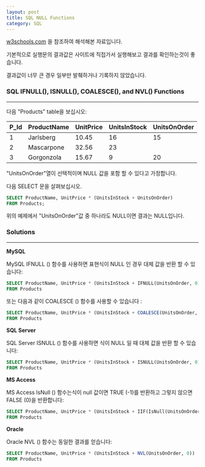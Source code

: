 ```yaml
---
layout: post
title: SQL NULL Functions
category: SQL
---
```




[w3schools.com](www.w3schools.com/sql) 을 참조하여 해석해본 자료입니다.

기본적으로 실행문의 결과값은 사이트에 직접가서 실행해보고 결과를 확인하는것이 좋습니다.

결과값이 너무 큰 경우 일부만 발췌하거나 기록하지 않았습니다.



### SQL IFNULL(), ISNULL(), COALESCE(), and NVL() Functions

---

다음 "Products" table을 보십시오:

| P_Id | ProductName | UnitPrice | UnitsInStock | UnitsOnOrder |
| ---- | ----------- | --------- | ------------ | ------------ |
| 1    | Jarlsberg   | 10.45     | 16           | 15           |
| 2    | Mascarpone  | 32.56     | 23           |              |
| 3    | Gorgonzola  | 15.67     | 9            | 20           |



"UnitsOnOrder"열이 선택적이며 NULL 값을 포함 할 수 있다고 가정합니다.

다음 SELECT 문을 살펴보십시오.

```sql
SELECT ProductName, UnitPrice * (UnitsInStock + UnitsOnOrder)
FROM Products;
```

위의 예제에서 "UnitsOnOrder"값 중 하나라도 NULL이면 결과는 NULL입니다.



### Solutions

---



**MySQL**



MySQL IFNULL () 함수를 사용하면 표현식이 NULL 인 경우 대체 값을 반환 할 수 있습니다:

```sql
SELECT ProductName, UnitPrice * (UnitsInStock + IFNULL(UnitsOnOrder, 0))
FROM Products
```



또는 다음과 같이 COALESCE () 함수를 사용할 수 있습니다 :

```sql
SELECT ProductName, UnitPrice * (UnitsInStock + COALESCE(UnitsOnOrder, 0))
FROM Products
```



**SQL Server**

SQL Server ISNULL () 함수를 사용하면 식이 NULL 일 때 대체 값을 반환 할 수 있습니다:

```sql
SELECT ProductName, UnitPrice * (UnitsInStock + ISNULL(UnitsOnOrder, 0))
FROM Products
```



**MS Access**

MS Access IsNull () 함수는식이 null 값이면 TRUE (-1)를 반환하고 그렇지 않으면 FALSE (0)을 반환합니다:

```sql
SELECT ProductName, UnitPrice * (UnitsInStock + IIF(IsNull(UnitsOnOrder), 0, UnitsOnOrder))
FROM Products
```



**Oracle**

Oracle NVL () 함수는 동일한 결과를 얻습니다:

```sql
SELECT ProductName, UnitPrice * (UnitsInStock + NVL(UnitsOnOrder, 0))
FROM Products
```

